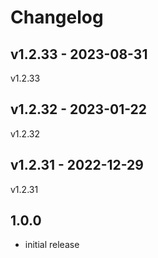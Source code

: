 # Changelog

## v1.2.33 - 2023-08-31

v1.2.33

## v1.2.32 - 2023-01-22

v1.2.32

## v1.2.31 - 2022-12-29

v1.2.31

## 1.0.0

- initial release
